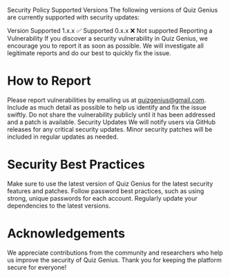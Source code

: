 Security Policy
Supported Versions
The following versions of Quiz Genius are currently supported with security updates:

Version	Supported
1.x.x	✅ Supported
0.x.x	❌ Not supported
Reporting a Vulnerability
If you discover a security vulnerability in Quiz Genius, we encourage you to report it as soon as possible. We will investigate all legitimate reports and do our best to quickly fix the issue.

# How to Report
Please report vulnerabilities by emailing us at quizgenius@gmail.com. Include as much detail as possible to help us identify and fix the issue swiftly.
Do not share the vulnerability publicly until it has been addressed and a patch is available.
Security Updates
We will notify users via GitHub releases for any critical security updates.
Minor security patches will be included in regular updates as needed.

# Security Best Practices
Make sure to use the latest version of Quiz Genius for the latest security features and patches.
Follow password best practices, such as using strong, unique passwords for each account.
Regularly update your dependencies to the latest versions.

# Acknowledgements
We appreciate contributions from the community and researchers who help us improve the security of Quiz Genius. Thank you for keeping the platform secure for everyone!
